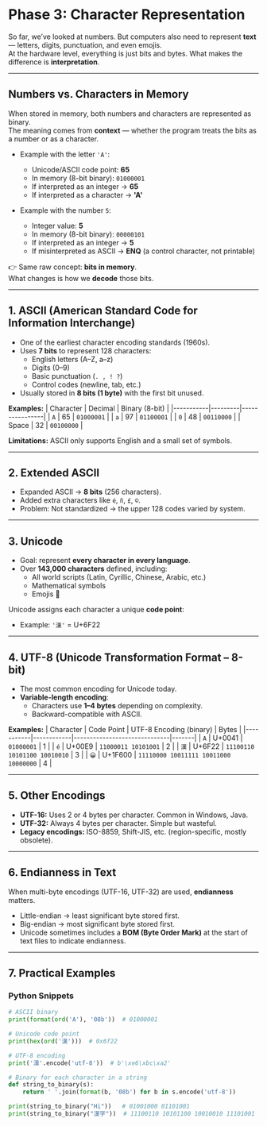 # Phase 3: Character Representation

So far, we’ve looked at numbers. But computers also need to represent **text** — letters, digits, punctuation, and even emojis.  
At the hardware level, everything is just bits and bytes. What makes the difference is **interpretation**.

---

## Numbers vs. Characters in Memory

When stored in memory, both numbers and characters are represented as binary.  
The meaning comes from **context** — whether the program treats the bits as a number or as a character.

- Example with the letter `'A'`:
  - Unicode/ASCII code point: **65**
  - In memory (8-bit binary): `01000001`
  - If interpreted as an integer → **65**
  - If interpreted as a character → **'A'**

- Example with the number `5`:
  - Integer value: **5**
  - In memory (8-bit binary): `00000101`
  - If interpreted as an integer → **5**
  - If misinterpreted as ASCII → **ENQ** (a control character, not printable)

👉 Same raw concept: **bits in memory**.  
What changes is how we **decode** those bits.

---

## 1. ASCII (American Standard Code for Information Interchange)

- One of the earliest character encoding standards (1960s).  
- Uses **7 bits** to represent 128 characters:
  - English letters (A–Z, a–z)
  - Digits (0–9)
  - Basic punctuation (`. , ! ?`)
  - Control codes (newline, tab, etc.)
- Usually stored in **8 bits (1 byte)** with the first bit unused.

**Examples:**
| Character | Decimal | Binary (8-bit) |
|-----------|---------|----------------|
| `A`       | 65      | `01000001`     |
| `a`       | 97      | `01100001`     |
| `0`       | 48      | `00110000`     |
| Space     | 32      | `00100000`     |

**Limitations:** ASCII only supports English and a small set of symbols.

---

## 2. Extended ASCII
- Expanded ASCII → **8 bits** (256 characters).  
- Added extra characters like `é`, `ñ`, `£`, `©`.  
- Problem: Not standardized → the upper 128 codes varied by system.

---

## 3. Unicode
- Goal: represent **every character in every language**.  
- Over **143,000 characters** defined, including:
  - All world scripts (Latin, Cyrillic, Chinese, Arabic, etc.)
  - Mathematical symbols
  - Emojis 🎉  

Unicode assigns each character a unique **code point**:  
- Example: `'漢'` = U+6F22  

---

## 4. UTF-8 (Unicode Transformation Format – 8-bit)
- The most common encoding for Unicode today.  
- **Variable-length encoding**:
  - Characters use **1–4 bytes** depending on complexity.
  - Backward-compatible with ASCII.

**Examples:**
| Character | Code Point | UTF-8 Encoding (binary)      | Bytes |
|-----------|------------|------------------------------|-------|
| `A`       | U+0041     | `01000001`                   | 1     |
| `é`       | U+00E9     | `11000011 10101001`          | 2     |
| `漢`      | U+6F22     | `11100110 10101100 10010010` | 3     |
| `😀`      | U+1F600    | `11110000 10011111 10011000 10000000` | 4 |

---

## 5. Other Encodings
- **UTF-16:** Uses 2 or 4 bytes per character. Common in Windows, Java.  
- **UTF-32:** Always 4 bytes per character. Simple but wasteful.  
- **Legacy encodings:** ISO-8859, Shift-JIS, etc. (region-specific, mostly obsolete).

---

## 6. Endianness in Text
When multi-byte encodings (UTF-16, UTF-32) are used, **endianness** matters.  
- Little-endian → least significant byte stored first.  
- Big-endian → most significant byte stored first.  
- Unicode sometimes includes a **BOM (Byte Order Mark)** at the start of text files to indicate endianness.

---

## 7. Practical Examples

### Python Snippets
```python
# ASCII binary
print(format(ord('A'), '08b'))  # 01000001

# Unicode code point
print(hex(ord('漢')))  # 0x6f22

# UTF-8 encoding
print('漢'.encode('utf-8'))  # b'\xe6\xbc\xa2'

# Binary for each character in a string
def string_to_binary(s):
    return ' '.join(format(b, '08b') for b in s.encode('utf-8'))

print(string_to_binary("Hi"))   # 01001000 01101001
print(string_to_binary("漢字"))  # 11100110 10101100 10010010 11101001 10001101 10010111
